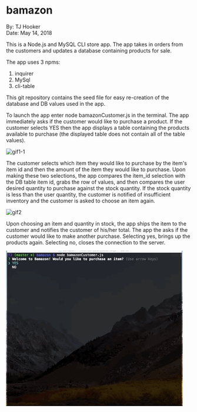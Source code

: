 # bamazon

By: TJ Hooker    
Date: May 14, 2018

This is a Node.js and MySQL CLI store app. The app takes in orders from the customers and updates a database containing products for sale. 

The app uses 3 npms:

1. inquirer
2. MySql
3. cli-table

This git repository contains the seed file for easy re-creation of the database and DB values used in the app. 

To launch the app enter node bamazonCustomer.js in the terminal. The app immediately asks if the customer would like to purchase a product. If the customer selects YES then the app displays a table containing the products available to purchase (the displayed table does not contain all of the table values). 

![gif1-1](https://github.com/tyrelhooker/bamazon/blob/master/gifs/gif1-1.gif)

The customer selects which item they would like to purchase by the item's item id and then the amount of the item they would like to purchase. Upon making these two selections, the app compares the item_id selection with the DB table item id, grabs the row of values, and then compares the user desired quantity to purchase against the stock quantity. If the stock quantity is less than the user quantity, the customer is notified of insufficient inventory and the customer is asked to choose an item again. 

![gif2](https://github.com/tyrelhooker/bamazon/blob/master/gifs/gif2.gif)

Upon choosing an item and quantity in stock, the app ships the item to the customer and notifies the customer of his/her total. The app the asks if the customer would like to make another purchase. Selecting yes, brings up the products again. Selecting no, closes the connection to the server. 

![gif3](https://github.com/tyrelhooker/bamazon/blob/master/gifs/gif3.gif)